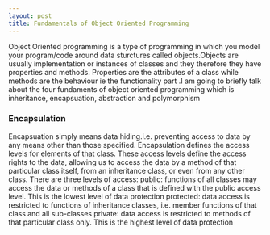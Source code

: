 ```yaml
---
layout: post
title: Fundamentals of Object Oriented Programming
---
```


Object Oriented programming is a type of programming in which you model your program/code around data sturctures called 
objects.Objects are usually implementation or instances of classes and they therefore they have properties and methods.
Properties are the attributes of a class while methods are the behaviour ie the functionality part .I am going to briefly 
talk about the four fundaments of object oriented programming which is inheritance, encapsuation, abstraction 
and polymorphism

### Encapsulation
Encapsuation simply means data hiding.i.e. preventing access to data by any means other than those specified. 
Encapsulation defines the access levels for elements of that class. These access levels define the access rights to the data, allowing us to access the data by a method of that particular class itself, from an inheritance class, or even from any other class. There are three levels of access:
public: functions of all classes may access the data or methods of a class that is defined with the public access level. This is the lowest level of data protection
protected: data access is restricted to functions of inheritance classes, i.e. member functions of that class and all sub-classes
private: data access is restricted to methods of that particular class only. This is the highest level of data protection
